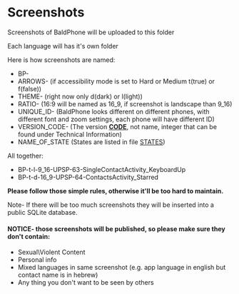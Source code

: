  # Screenshots
 Screenshots of BaldPhone will be uploaded to this folder
 
 Each language will has it's own folder
 
 Here is how screenshots are named:
  - BP-
  - ARROWS- (if accessibility mode is set to Hard or Medium t(true) or f(false))
  - THEME- (right now only d(dark) or l(light))
  - RATIO- (16:9 will be named as 16_9, if screenshot is landscape than 9_16)
  - UNIQUE_ID- (BaldPhone looks different on different phones, with different font and zoom settings, each phone will have different ID)
  - VERSION_CODE- (The version <B><U>CODE</U></B>, not name, integer that can be found under Technical Information)
  - NAME_OF_STATE (States are listed in file [STATES](https://github.com/UriahShaulMandel/BaldPhone/blob/master/screenshots/STATES))

  
  All together:
  - BP-t-l-9_16-UPSP-63-SingleContactActivity_KeyboardUp
  - BP-t-d-16_9-UPSP-64-ContactsActivity_Starred
  
  <B>Please follow those simple rules, otherwise it'll be too hard to maintain.</B>
  
   
  Note- If there will be too much screenshots they will be inserted into a public SQLite database.





  #### NOTICE- those screenshots will be published, so please make sure they don't contain:
  - Sexual\Violent Content
  - Personal info
  - Mixed languages in same screenshot (e.g. app language in english but contact name is in hebrew)
  - Any thing you don't want to be seen by others
